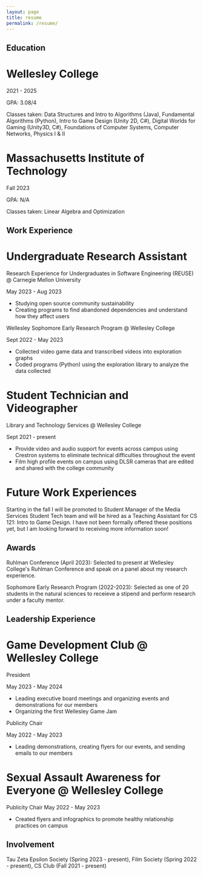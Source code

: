 ```yaml
---
layout: page
title: resume
permalink: /resume/
---
```

 
## Education 
 
# Wellesley College
2021 - 2025

GPA: 3.08/4

Classes taken: Data Structures and Intro to Algorithms (Java), Fundamental Algorithms (Python), Intro to Game Design (Unity 2D, C#), Digital Worlds for Gaming (Unity3D, C#), Foundations of Computer Systems, Computer Networks, Physics I & II

# Massachusetts Institute of Technology
Fall 2023

GPA: N/A

Classes taken: Linear Algebra and Optimization

## Work Experience

# Undergraduate Research Assistant
Research Experience for Undergraduates in Software Engineering (REUSE) @ Carnegie Mellon University

May 2023 - Aug 2023
- Studying open source community sustainability
- Creating programs to find abandoned dependencies and understand how they affect users

Wellesley Sophomore Early Research Program @ Wellesley College

Sept 2022 - May 2023
- Collected video game data and transcribed videos into exploration graphs
- Coded programs (Python) using the exploration library to analyze the data collected

# Student Technician and Videographer
Library and Technology Services @ Wellesley College

Sept 2021 - present
- Provide video and audio support for events across campus using Crestron systems to eliminate technical difficulties throughout the event
- Film high profile events on campus using DLSR cameras that are edited and shared with the college community

# Future Work Experiences
Starting in the fall I will be promoted to Student Manager of the Media Services Student Tech team and will be hired as a Teaching Assistant for CS 121: Intro to Game Design. I have not been formally offered these positions yet, but I am looking forward to receiving more information soon!

## Awards

Ruhlman Conference (April 2023): Selected to present at Wellesley College's Ruhlman Conference and speak on a panel about my research experience. 

Sophomore Early Research Program (2022-2023): Selected as one of 20 students in the natural sciences to receieve a stipend and perform research under a faculty mentor.

## Leadership Experience

# Game Development Club @ Wellesley College
President

May 2023 - May 2024
- Leading executive board meetings and organizing events and demonstrations for our members
- Organizing the first Wellesley Game Jam


Publicity Chair

May 2022 - May 2023
- Leading demonstrations, creating flyers for our events, and sending emails to our members

# Sexual Assault Awareness for Everyone @ Wellesley College
Publicity Chair 
May 2022 - May 2023
- Created flyers and infographics to promote healthy relationship practices on campus

## Involvement
Tau Zeta Epsilon Society (Spring 2023 - present), Film Society (Spring 2022 - present), CS Club (Fall 2021 - present)
